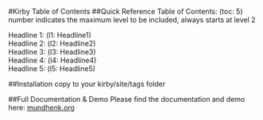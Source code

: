 #Kirby Table of Contents
##Quick Reference
Table of Contents: (toc: 5)<br/>
number indicates the maximum level to be included, always starts at level 2

Headline 1: (l1: Headline1)<br/>
Headline 2: (l2: Headline2)<br/>
Headline 3: (l3: Headline3)<br/>
Headline 4: (l4: Headline4)<br/>
Headline 5: (l5: Headline5)

##Installation
copy to your kirby/site/tags folder

##Full Documentation & Demo
Please find the documentation and demo here: [mundhenk.org](http://mundhenk.org/blog/kirby-table-of-contents)